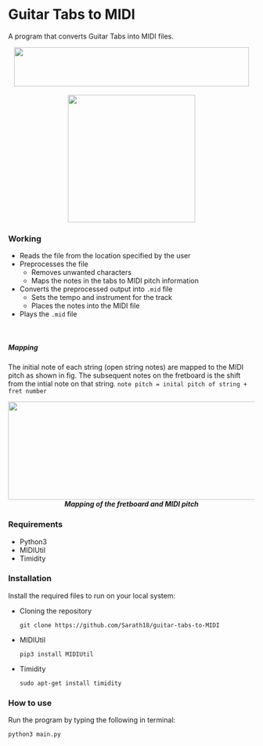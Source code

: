 # Guitar Tabs to MIDI
A program that converts Guitar Tabs into MIDI files.

<p align="center">
    <img src="https://drive.google.com/uc?export=view&id=1qUSIVaDX1dRctiqukE79_FbHTousfKcq" height=80 width=480>
    <br><br>
    <img src="https://drive.google.com/uc?export=view&id=1R801JQLlXE_corwf24JJHebBqVCXYYuN" height=260>
</p>


### Working
- Reads the file from the location specified by the user
- Preprocesses the file
    - Removes unwanted characters
    - Maps the notes in the tabs to MIDI pitch information
- Converts the preprocessed output into `.mid` file
    - Sets the tempo and instrument for the track
    - Places the notes into the MIDI file
- Plays the `.mid` file

<br>

##### Mapping
The initial note of each string (open string notes) are mapped to the MIDI pitch as shown in fig. The subsequent notes on the fretboard is the shift from the intial note on that string. `note pitch = inital pitch of string + fret number`
<p align="center">
    <img src="https://drive.google.com/uc?export=view&id=1sTFLfT9__clt_XI-Tg_2G9JIik1Y9WuL" height=200 width=650><br>
    <b><i>Mapping of the fretboard and MIDI pitch</i></b>
</p>

### Requirements
- Python3
- MIDIUtil
- Timidity

### Installation
Install the required files to run on your local system:

- Cloning the repository

      git clone https://github.com/Sarath18/guitar-tabs-to-MIDI

- MIDIUtil

      pip3 install MIDIUtil

- Timidity

      sudo apt-get install timidity

### How to use
Run the program by typing the following in terminal:

    python3 main.py

